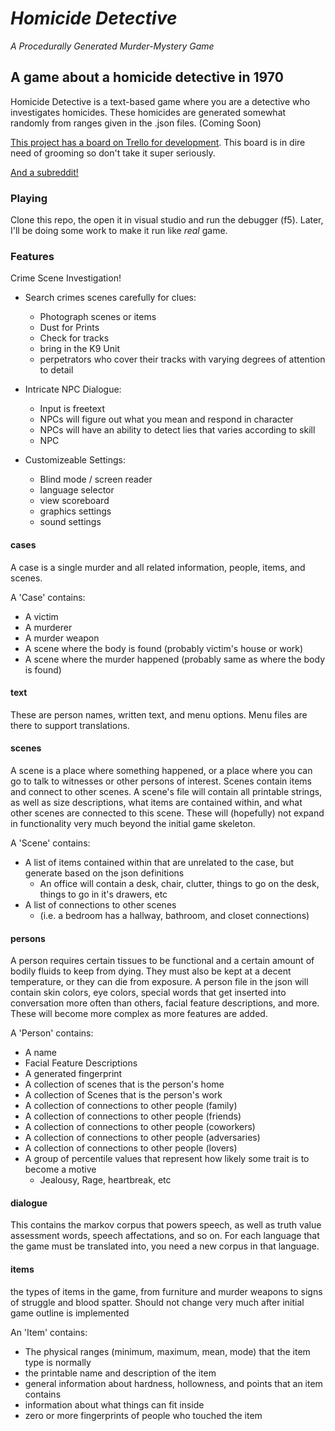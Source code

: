 # _Homicide Detective_

_A Procedurally Generated Murder-Mystery Game_

## A game about a homicide detective in 1970

Homicide Detective is a text-based game where you are a detective who investigates homicides. These homicides are generated somewhat randomly from ranges given in the .json files. (Coming Soon)

[This project has a board on Trello for development](https://trello.com/invite/b/qngR0CGL/35e762327185af78bdd2959332b87e0d/homicide-detective). This board is in dire need of grooming so don't take it super seriously.

[And a subreddit!](https://www.reddit.com/r/HomicideDetective)

### Playing

Clone this repo, the open it in visual studio and run the debugger (f5). Later, I'll be doing some work to make it run like _real_ game.

### Features

Crime Scene Investigation!
- Search crimes scenes carefully for clues:
	- Photograph scenes or items
	- Dust for Prints
	- Check for tracks
	- bring in the K9 Unit
	- perpetrators who cover their tracks with varying degrees of attention to detail
	
- Intricate NPC Dialogue:
	- Input is freetext
	- NPCs will figure out what you mean and respond in character
	- NPCs will have an ability to detect lies that varies according to skill
	- NPC

- Customizeable Settings:
	- Blind mode / screen reader
	- language selector
	- view scoreboard
	- graphics settings
	- sound settings

#### cases
A case is a single murder and all related information, people, items, and scenes.

A 'Case' contains:
- A victim
- A murderer
- A murder weapon
- A scene where the body is found (probably victim's house or work)
- A scene where the murder happened (probably same as where the body is found)

#### text 
These are person names, written text, and menu options. Menu files are there to support translations.

#### scenes 
A scene is a place where something happened, or a place where you can go to talk to witnesses or other persons of interest. Scenes contain items and connect to other scenes. A scene's file will contain all printable strings, as well as size descriptions, what items are contained within, and what other scenes are connected to this scene. These will (hopefully) not expand in functionality very much beyond the initial game skeleton.

A 'Scene' contains:
- A list of items contained within that are unrelated to the case, but generate based on the json definitions 
  - An office will contain a desk, chair, clutter, things to go on the desk, things to go in it's drawers, etc
- A list of connections to other scenes 
  - (i.e. a bedroom has a hallway, bathroom, and closet connections)

#### persons 
A person requires certain tissues to be functional and a certain amount of bodily fluids to keep from dying. They must also be kept at a decent temperature, or they can die from exposure. A person file in the json will contain skin colors, eye colors, special words that get inserted into conversation more often than others, facial feature descriptions, and more. These will become more complex as more features are added.

A 'Person' contains:
- A name
- Facial Feature Descriptions
- A generated fingerprint
- A collection of scenes that is the person's home
- A collection of Scenes that is the person's work
- A collection of connections to other people (family)
- A collection of connections to other people (friends)
- A collection of connections to other people (coworkers)
- A collection of connections to other people (adversaries)
- A collection of connections to other people (lovers)
- A group of percentile values that represent how likely some trait is to become a motive
  - Jealousy, Rage, heartbreak, etc

#### dialogue
This contains the markov corpus that powers speech, as well as truth value assessment words, speech affectations, and so on. For each language that the game must be translated into, you need a new corpus in that language.

#### items
the types of items in the game, from furniture and murder weapons to signs of struggle and blood spatter. Should not change very much after initial game outline is implemented

An 'Item' contains:
- The physical ranges (minimum, maximum, mean, mode) that the item type is normally
- the printable name and description of the item
- general information about hardness, hollowness, and points that an item contains
- information about what things can fit inside
- zero or more fingerprints of people who touched the item
